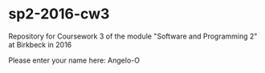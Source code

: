 # sp2-2016-cw3
Repository for Coursework 3 of the module "Software and Programming 2" at Birkbeck in 2016

Please enter your name here: Angelo-O

